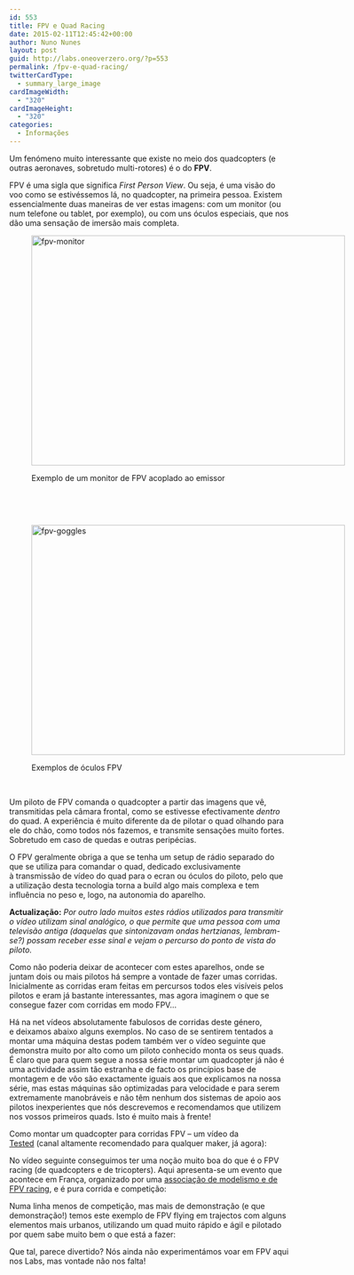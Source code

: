 ```yaml
---
id: 553
title: FPV e Quad Racing
date: 2015-02-11T12:45:42+00:00
author: Nuno Nunes
layout: post
guid: http://labs.oneoverzero.org/?p=553
permalink: /fpv-e-quad-racing/
twitterCardType:
  - summary_large_image
cardImageWidth:
  - "320"
cardImageHeight:
  - "320"
categories:
  - Informações
---
```

Um fenómeno muito interessante que existe no meio dos quadcopters (e outras aeronaves, sobretudo multi-rotores) é o do **FPV**.

FPV é uma sigla que significa _First Person View_. Ou seja, é uma visão do voo como se estivéssemos lá, no quadcopter, na primeira pessoa. Existem essencialmente duas maneiras de ver estas imagens: com um monitor (ou num telefone ou tablet, por exemplo), ou com uns óculos especiais, que nos dão uma sensação de imersão mais completa.<figure id="attachment_556" style="width: 565px" class="wp-caption aligncenter">

<a href="http://www.hobbyking.com/hobbyking/store/uh_viewitem.asp?idproduct=40608&aff=1325431" target="_blank"><img class="wp-image-556 size-full" src="http://labs.oneoverzero.org/wp-content/uploads/2015/02/fpv-monitor.jpg" alt="fpv-monitor" width="565" height="414" srcset="http://labs.oneoverzero.org/wp-content/uploads/2015/02/fpv-monitor.jpg 565w, http://labs.oneoverzero.org/wp-content/uploads/2015/02/fpv-monitor-300x220.jpg 300w, http://labs.oneoverzero.org/wp-content/uploads/2015/02/fpv-monitor-280x205.jpg 280w" sizes="(max-width: 565px) 100vw, 565px" /></a><figcaption class="wp-caption-text">Exemplo de um monitor de FPV acoplado ao emissor</figcaption></figure> 

&nbsp;

&nbsp;<figure id="attachment_555" style="width: 565px" class="wp-caption aligncenter">

<a href="http://www.hobbyking.com/hobbyking/store/uh_viewitem.asp?idproduct=64226&aff=1325431" target="_blank"><img class="wp-image-555 size-full" src="http://labs.oneoverzero.org/wp-content/uploads/2015/02/fpv-goggles.jpg" alt="fpv-goggles" width="565" height="414" srcset="http://labs.oneoverzero.org/wp-content/uploads/2015/02/fpv-goggles.jpg 565w, http://labs.oneoverzero.org/wp-content/uploads/2015/02/fpv-goggles-300x220.jpg 300w, http://labs.oneoverzero.org/wp-content/uploads/2015/02/fpv-goggles-280x205.jpg 280w" sizes="(max-width: 565px) 100vw, 565px" /></a><figcaption class="wp-caption-text">Exemplos de óculos FPV</figcaption></figure> 

&nbsp;

Um piloto de FPV comanda o quadcopter a partir das imagens que vê, transmitidas pela câmara frontal, como se estivesse efectivamente _dentro_ do quad. A experiência é muito diferente da de pilotar o quad olhando para ele do chão, como todos nós fazemos, e transmite sensações muito fortes. Sobretudo em caso de quedas e outras peripécias.

O FPV geralmente obriga a que se tenha um setup de rádio separado do que se utiliza para comandar o quad, dedicado exclusivamente à transmissão de vídeo do quad para o ecran ou óculos do piloto, pelo que a utilização desta tecnologia torna a build algo mais complexa e tem influência no peso e, logo, na autonomia do aparelho.

**Actualização:** _Por outro lado muitos estes rádios utilizados para transmitir o vídeo utilizam sinal analógico, o que permite que uma pessoa com uma televisão antiga (daquelas que sintonizavam ondas hertzianas, lembram-se?) possam receber esse sinal e vejam o percurso do ponto de vista do piloto._

Como não poderia deixar de acontecer com estes aparelhos, onde se juntam dois ou mais pilotos há sempre a vontade de fazer umas corridas. Inicialmente as corridas eram feitas em percursos todos eles visíveis pelos pilotos e eram já bastante interessantes, mas agora imaginem o que se consegue fazer com corridas em modo FPV&#8230;

Há na net vídeos absolutamente fabulosos de corridas deste género, e deixamos abaixo alguns exemplos. No caso de se sentirem tentados a montar uma máquina destas podem também ver o vídeo seguinte que demonstra muito por alto como um piloto conhecido monta os seus quads. É claro que para quem segue a nossa série montar um quadcopter já não é uma actividade assim tão estranha e de facto os princípios base de montagem e de vôo são exactamente iguais aos que explicamos na nossa série, mas estas máquinas são optimizadas para velocidade e para serem extremamente manobráveis e não têm nenhum dos sistemas de apoio aos pilotos inexperientes que nós descrevemos e recomendamos que utilizem nos vossos primeiros quads. Isto é muito mais à frente!

Como montar um quadcopter para corridas FPV – um vídeo da <a href="https://www.youtube.com/user/testedcom" target="_blank">Tested</a> (canal altamente recomendado para qualquer maker, já agora):

<p style="text-align: center;">
</p>

No vídeo seguinte conseguimos ter uma noção muito boa do que é o FPV racing (de quadcopters e de tricopters). Aqui apresenta-se um evento que acontece em França, organizado por uma <a href="http://www.airgonay.com/" target="_blank">associação de modelismo e de FPV racing</a>, e é pura corrida e competição:

<p style="text-align: center;">
</p>

Numa linha menos de competição, mas mais de demonstração (e que demonstração!) temos este exemplo de FPV flying em trajectos com alguns elementos mais urbanos, utilizando um quad muito rápido e ágil e pilotado por quem sabe muito bem o que está a fazer:

<p style="text-align: center;">
</p>

Que tal, parece divertido? Nós ainda não experimentámos voar em FPV aqui nos Labs, mas vontade não nos falta!